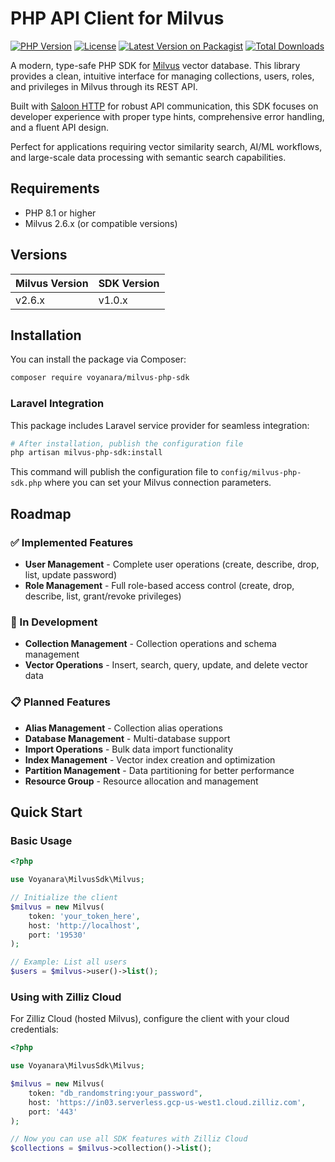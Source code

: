 # PHP API Client for Milvus

[![PHP Version](https://img.shields.io/badge/PHP-%5E8.1-blue.svg)](https://php.net/)
[![License](https://img.shields.io/badge/license-MIT-green.svg)](LICENSE)
[![Latest Version on Packagist](https://img.shields.io/packagist/v/voyanara/milvus-php-sdk.svg?style=flat-square)](https://packagist.org/packages/voyanara/milvus-php-sdk)
[![Total Downloads](https://img.shields.io/packagist/dt/voyanara/milvus-php-sdk.svg?style=flat-square)](https://packagist.org/packages/voyanara/milvus-php-sdk)

A modern, type-safe PHP SDK for [Milvus](https://milvus.io/) vector database. This library provides a clean, intuitive interface for managing collections, users, roles, and privileges in Milvus through its REST API.

Built with [Saloon HTTP](https://docs.saloon.dev/) for robust API communication, this SDK focuses on developer experience with proper type hints, comprehensive error handling, and a fluent API design.

Perfect for applications requiring vector similarity search, AI/ML workflows, and large-scale data processing with semantic search capabilities.

## Requirements

- PHP 8.1 or higher
- Milvus 2.6.x (or compatible versions)

## Versions

| Milvus Version | SDK Version |
|----------------|-------------|
| v2.6.x         | v1.0.x      |

## Installation

You can install the package via Composer:

```bash
composer require voyanara/milvus-php-sdk
```

### Laravel Integration

This package includes Laravel service provider for seamless integration:

```bash
# After installation, publish the configuration file
php artisan milvus-php-sdk:install
```

This command will publish the configuration file to `config/milvus-php-sdk.php` where you can set your Milvus connection parameters.

## Roadmap

### ✅ Implemented Features

- **User Management** - Complete user operations (create, describe, drop, list, update password)
- **Role Management** - Full role-based access control (create, drop, describe, list, grant/revoke privileges)

### 🚧 In Development

- **Collection Management** - Collection operations and schema management
- **Vector Operations** - Insert, search, query, update, and delete vector data

### 📋 Planned Features

- **Alias Management** - Collection alias operations  
- **Database Management** - Multi-database support
- **Import Operations** - Bulk data import functionality
- **Index Management** - Vector index creation and optimization
- **Partition Management** - Data partitioning for better performance
- **Resource Group** - Resource allocation and management

## Quick Start

### Basic Usage

```php
<?php

use Voyanara\MilvusSdk\Milvus;

// Initialize the client
$milvus = new Milvus(
    token: 'your_token_here',
    host: 'http://localhost',
    port: '19530'
);

// Example: List all users
$users = $milvus->user()->list();
```

### Using with Zilliz Cloud

For Zilliz Cloud (hosted Milvus), configure the client with your cloud credentials:

```php
<?php

use Voyanara\MilvusSdk\Milvus;

$milvus = new Milvus(
    token: "db_randomstring:your_password",
    host: 'https://in03.serverless.gcp-us-west1.cloud.zilliz.com',
    port: '443'
);

// Now you can use all SDK features with Zilliz Cloud
$collections = $milvus->collection()->list();
```
